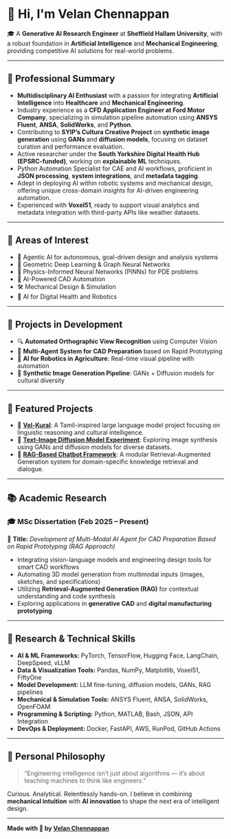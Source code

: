 # 👋 Hi, I'm Velan Chennappan

🎓 A **Generative AI Research Engineer** at **Sheffield Hallam University**, with a robust foundation in **Artificial Intelligence** and **Mechanical Engineering**, providing competitive AI solutions for real-world problems.

---

## 🔧 Professional Summary

- **Multidisciplinary AI Enthusiast** with a passion for integrating **Artificial Intelligence** into **Healthcare** and **Mechanical Engineering**.  
- Industry experience as a **CFD Application Engineer at Ford Motor Company**, specializing in simulation pipeline automation using **ANSYS Fluent**, **ANSA**, **SolidWorks**, and **Python**.  
- Contributing to **SYIP’s Cultura Creative Project** on **synthetic image generation** using **GANs** and **diffusion models**, focusing on dataset curation and performance evaluation.  
- Active researcher under the **South Yorkshire Digital Health Hub (EPSRC-funded)**, working on **explainable ML** techniques.  
- Python Automation Specialist for CAE and AI workflows, proficient in **JSON processing**, **system integrations**, and **metadata tagging**.  
- Adept in deploying AI within robotic systems and mechanical design, offering unique cross-domain insights for AI-driven engineering automation.  
- Experienced with **Voxel51**, ready to support visual analytics and metadata integration with third-party APIs like weather datasets.  

---

## 🎯 Areas of Interest

- 🧠 Agentic AI for autonomous, goal-driven design and analysis systems  
- 🧠 Geometric Deep Learning & Graph Neural Networks  
- 🧮 Physics-Informed Neural Networks (PINNs) for PDE problems  
- 🤖 AI-Powered CAD Automation  
- 🛠️ Mechanical Design & Simulation  
- 🧬 AI for Digital Health and Robotics  

---

## 🚀 Projects in Development

- 🔍 **Automated Orthographic View Recognition** using Computer Vision  
- 🤖 **Multi-Agent System for CAD Preparation** based on Rapid Prototyping  
- 🌾 **AI for Robotics in Agriculture**: Real-time visual pipeline with automation  
- 🧠 **Synthetic Image Generation Pipeline**: GANs + Diffusion models for cultural diversity  

---

## 🧩 Featured Projects

- 💬 [**Vel-Kural**](https://github.com/yourusername/Vel-Kural): A Tamil-inspired large language model project focusing on linguistic reasoning and cultural intelligence.  
- 🎨 [**Text-Image Diffusion Model Experiment**](https://github.com/yourusername/text-image-diffusion): Exploring image synthesis using GANs and diffusion models for diverse datasets.  
- 🤖 [**RAG-Based Chatbot Framework**](https://github.com/yourusername/rag-chatbot): A modular Retrieval-Augmented Generation system for domain-specific knowledge retrieval and dialogue.  

---

## 📚 Academic Research

### 🎓 MSc Dissertation (Feb 2025 – Present)  
📌 **Title:** *Development of Multi-Modal AI Agent for CAD Preparation Based on Rapid Prototyping (RAG Approach)*  

- Integrating vision-language models and engineering design tools for smart CAD workflows  
- Automating 3D model generation from multimodal inputs (images, sketches, and specifications)  
- Utilizing **Retrieval-Augmented Generation (RAG)** for contextual understanding and code synthesis  
- Exploring applications in **generative CAD** and **digital manufacturing prototyping**  

---

## 🧠 Research & Technical Skills

- **AI & ML Frameworks:** PyTorch, TensorFlow, Hugging Face, LangChain, DeepSpeed, vLLM  
- **Data & Visualization Tools:** Pandas, NumPy, Matplotlib, Voxel51, FiftyOne  
- **Model Development:** LLM fine-tuning, diffusion models, GANs, RAG pipelines  
- **Mechanical & Simulation Tools:** ANSYS Fluent, ANSA, SolidWorks, OpenFOAM  
- **Programming & Scripting:** Python, MATLAB, Bash, JSON, API Integration  
- **DevOps & Deployment:** Docker, FastAPI, AWS, RunPod, GitHub Actions  

---

## 🌟 Personal Philosophy

> “Engineering intelligence isn’t just about algorithms — it’s about teaching machines to think like engineers.”

Curious. Analytical. Relentlessly hands-on. I believe in combining **mechanical intuition** with **AI innovation** to shape the next era of intelligent design.

---

**Made with 🤖 by [Velan Chennappan](https://github.com/yourusername)**  
